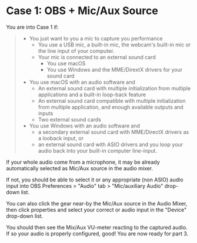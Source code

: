 # Case 1: OBS + Mic/Aux Source

You are into Case 1 if:
> -   You just want to you a mic to capture you performance
>     -   You use a USB mic, a built-in mic, the webcam's built-in mic or the line input of your computer.
>     -   Your mic is connected to an external sound card
>         -   You use macOS
>         -   You use Windows and the MME/DirextX drivers for your sound card
> -   You use macOS with an audio software and
>     -   An external sound card with multiple initialization from multiple applications and a built-in loop-back feature
>     -   An external sound card compatible with multiple initialization from multiple application, and enough available outputs and inputs
>     -   Two external sound cards
> -   You use Windows with an audio software and
>     -   a secondary external sound card with MME/DirectX drivers as a looback input, or
>     -   an external sound card with ASIO drivers and you loop your audio back into your built-in computer line-input.

If your whole audio come from a microphone, it may be already
automatically selected as Mic/Aux source in the audio mixer.

If not, you should be able to select it or any appropriate (non ASIO)
audio input into OBS Preferences \> "Audio" tab \> "Mic/auxiliary Audio"
drop-down list.

You can also click the gear near-by the Mic/Aux source in the Audio
Mixer, then click properties and select your correct or audio input in
the "Device" drop-down list.

You should then see the Mix/Aux VU-meter reacting to the captured audio.
If so your audio is properly configured, good! You are now ready for
part 3.
